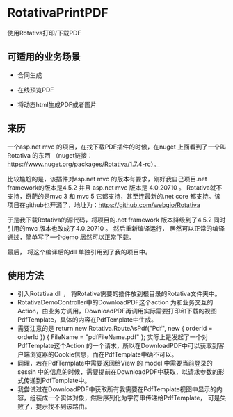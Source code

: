 # RotativaPrintPDF
使用Rotativa打印/下载PDF


## 可适用的业务场景
* 合同生成

* 在线预览PDF

* 将动态html生成PDF或者图片


## 来历

一个asp.net mvc 的项目，在找下载PDF插件的时候，在nuget 上面看到了一个叫 Rotativa 的东西 （nuget链接：https://www.nuget.org/packages/Rotativa/1.7.4-rc）。

比较尴尬的是，该插件对asp.net mvc  的版本有要求，刚好我自己项目.net framework的版本是4.5.2 并且 asp.net mvc 版本是 4.0.20710 。 Rotativa就不支持，奇葩的是mvc 3  和 mvc 5  它都支持，甚至连最新的.net core 都支持。该项目在github也开源了，地址为：https://github.com/webgio/Rotativa

于是我下载Rotativa的源代码，将项目的.net framework 版本降级到了4.5.2  同时引用的mvc 版本也改成了4.0.20710 。 然后重新编译运行， 居然可以正常的编译通过，简单写了一个demo  居然可以正常下载。

最后， 将这个编译后的dll 单独引用到了我的项目中。


## 使用方法

* 引入Rotativa.dll   ，  将Rotativa需要的插件放到根目录的Rotativa文件夹中。
* RotativaDemoController中的DownloadPDF这个action 为和业务交互的Action，由业务方调用，DownloadPDF再调用实际需要打印和下载的视图PdfTemplate，具体的内容在PdfTemplate中生成。
* 需要注意的是  return new Rotativa.RouteAsPdf("Pdf", new { orderId = orderId }) { FileName = "pdfFileName.pdf" };   实际上是发起了一个对PdfTemplate这个Action 的一个请求，所以在DownloadPDF中可以获取到客户端浏览器的Cookie信息，而在PdfTemplate中确不可以。
* 同理，若在PdfTemplate中需要返回给View 的  model  中需要当前登录的sessin 中的信息的时候，需要提前在DownloadPDF中获取，以请求参数的形式传递到PdfTemplate中。
* 我尝试过在DownloadPDF中获取所有我需要在PdfTemplate视图中显示的内容，组装成一个实体对象，然后序列化为字符串传递给PdfTemplate， 可是失败了，提示找不到该路由。

